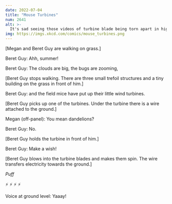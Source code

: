 ```yaml
---
date: 2022-07-04
title: "Mouse Turbines"
num: 2641
alt: >-
  It's sad seeing those videos of turbine blade being torn apart in high winds, but it's the only way they can disperse their seeds.
img: https://imgs.xkcd.com/comics/mouse_turbines.png
---
```

[Megan and Beret Guy are walking on grass.]

Beret Guy: Ahh, summer!

Beret Guy: The clouds are big, the bugs are zooming,

[Beret Guy stops walking. There are three small trefoil structures and a tiny building on the grass in front of him.]

Beret Guy: and the field mice have put up their little wind turbines.

[Beret Guy picks up one of the turbines. Under the turbine there is a wire attached to the ground.]

Megan (off-panel): You mean dandelions?

Beret Guy: No.

[Beret Guy holds the turbine in front of him.]

Beret Guy: Make a wish!

[Beret Guy blows into the turbine blades and makes them spin. The wire transfers electricity towards the ground.]

*Puff*

⚡ ⚡ ⚡ ⚡

Voice at ground level: Yaaay!